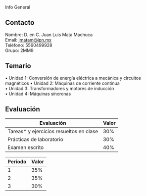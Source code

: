 Info General

## Contacto
Nombre: D. en C. Juan Luis Mata Machuca  
Email: jmatam@ipn.mx  
Teléfono: 5560499928  
Grupo: 2MM9
  

## Temario

  
• Unidad 1: Conversión de energía eléctrica a mecánica y circuitos magnéticos
• Unidad 2: Máquinas de corriente continua  
• Unidad 3: Transformadores y motores de inducción  
• Unidad 4: Máquinas síncronas  
  

## Evaluación
|Evaluación|Valor|
|---|---|
|Tareas* y ejercicios resueltos en clase|30%|
|Prácticas de laboratorio|30%|
|Examen escrito|40%|

|Período|Valor|
|---|---|
|1|35%|
|2|35%|
|3|30%|